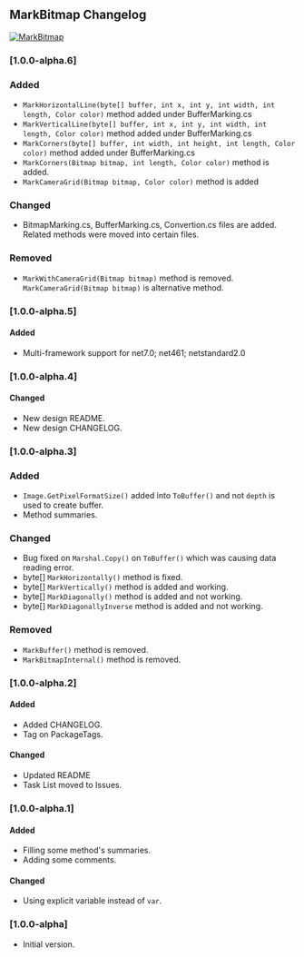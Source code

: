 ## MarkBitmap Changelog
[![MarkBitmap](https://img.shields.io/nuget/v/MarkBitmap.svg)](https://www.nuget.org/packages/MarkBitmap/)

<!--
### [Unreleased]

#### Added

#### Changed

#### Removed
-->

### [1.0.0-alpha.6]

### Added
* `MarkHorizontalLine(byte[] buffer, int x, int y, int width, int length, Color color)` method added under BufferMarking.cs
* `MarkVerticalLine(byte[] buffer, int x, int y, int width, int length, Color color)` method added under BufferMarking.cs
* `MarkCorners(byte[] buffer, int width, int height, int length, Color color)` method added under BufferMarking.cs
* `MarkCorners(Bitmap bitmap, int length, Color color)` method is added.
* `MarkCameraGrid(Bitmap bitmap, Color color)` method is added

### Changed
* BitmapMarking.cs, BufferMarking.cs, Convertion.cs files are added. Related methods were moved into certain files.

### Removed
* `MarkWithCameraGrid(Bitmap bitmap)` method is removed. `MarkCameraGrid(Bitmap bitmap)` is alternative method.

### [1.0.0-alpha.5]

#### Added
* Multi-framework support for net7.0; net461; netstandard2.0

### [1.0.0-alpha.4]

#### Changed
* New design README.
* New design CHANGELOG.

### [1.0.0-alpha.3]

### Added
* `Image.GetPixelFormatSize()` added into `ToBuffer()` and not `depth` is used to create buffer.
* Method summaries.

### Changed
* Bug fixed on `Marshal.Copy()` on `ToBuffer()` which was causing data reading error.
* byte[] `MarkHorizontally()` method is fixed.
* byte[] `MarkVertically()` method is added and working.
* byte[] `MarkDiagonally()` method is added and not working.
* byte[] `MarkDiagonallyInverse` method is added and not working.

### Removed
* `MarkBuffer()` method is removed.
* `MarkBitmapInternal()` method is removed.

### [1.0.0-alpha.2]

#### Added
* Added CHANGELOG.
* Tag on PackageTags.

#### Changed
* Updated README
* Task List moved to Issues.

### [1.0.0-alpha.1]

#### Added
* Filling some method's summaries.
* Adding some comments.

#### Changed
* Using explicit variable instead of `var`.

### [1.0.0-alpha]
* Initial version.
